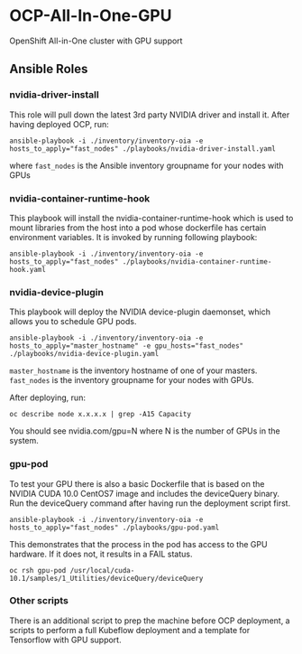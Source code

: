 # OCP-All-In-One-GPU
OpenShift All-in-One cluster with GPU support

## Ansible Roles

### nvidia-driver-install
This role will pull down the latest 3rd party NVIDIA driver and install it.
After having deployed OCP, run:
```
ansible-playbook -i ./inventory/inventory-oia -e hosts_to_apply="fast_nodes" ./playbooks/nvidia-driver-install.yaml
```
where `fast_nodes` is the Ansible inventory groupname for your nodes with GPUs

### nvidia-container-runtime-hook
This playbook will install the nvidia-container-runtime-hook which is used to
mount libraries from the host into a pod whose dockerfile has certain
environment variables. It is invoked by running following playbook:
```
ansible-playbook -i ./inventory/inventory-oia -e hosts_to_apply="fast_nodes" ./playbooks/nvidia-container-runtime-hook.yaml
```

### nvidia-device-plugin
This playbook will deploy the NVIDIA device-plugin daemonset, which allows you to schedule GPU pods. 
```
ansible-playbook -i ./inventory/inventory-oia -e hosts_to_apply="master_hostname" -e gpu_hosts="fast_nodes" ./playbooks/nvidia-device-plugin.yaml
```

`master_hostname` is the inventory hostname of one of your masters. `fast_nodes` is the inventory groupname for your nodes with GPUs.

After deploying, run:
```
oc describe node x.x.x.x | grep -A15 Capacity
```
You should see nvidia.com/gpu=N where N is the number of GPUs in the system.

### gpu-pod
To test your GPU there is also a basic Dockerfile that is based on the NVIDIA CUDA 10.0 CentOS7 image and includes the deviceQuery binary.
Run the deviceQuery command after having run the deployment script first.
```
ansible-playbook -i ./inventory/inventory-oia -e hosts_to_apply="fast_nodes" ./playbooks/gpu-pod.yaml
```

This demonstrates that the process in the pod has access to the GPU hardware.  If it does not, it results in a FAIL status.
```
oc rsh gpu-pod /usr/local/cuda-10.1/samples/1_Utilities/deviceQuery/deviceQuery
```

### Other scripts
There is an additional script to prep the machine before OCP deployment, a scripts to perform a full Kubeflow deployment and a template for Tensorflow with GPU support.